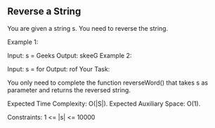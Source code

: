 ## Reverse a String

You are given a string s. You need to reverse the string.

Example 1:

Input:
s = Geeks
Output: skeeG
Example 2:

Input:
s = for
Output: rof
Your Task:

You only need to complete the function reverseWord() that takes s as parameter and returns the reversed string.

Expected Time Complexity: O(|S|).
Expected Auxiliary Space: O(1).

Constraints:
1 <= |s| <= 10000

